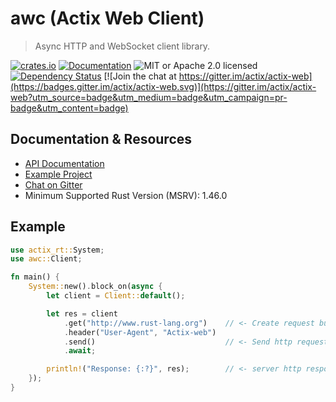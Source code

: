 # awc (Actix Web Client)

> Async HTTP and WebSocket client library.

[![crates.io](https://img.shields.io/crates/v/awc?label=latest)](https://crates.io/crates/awc)
[![Documentation](https://docs.rs/awc/badge.svg?version=3.0.0-beta.2)](https://docs.rs/awc/3.0.0-beta.2)
![MIT or Apache 2.0 licensed](https://img.shields.io/crates/l/awc)
[![Dependency Status](https://deps.rs/crate/awc/3.0.0-beta.2/status.svg)](https://deps.rs/crate/awc/3.0.0-beta.2)
[![Join the chat at https://gitter.im/actix/actix-web](https://badges.gitter.im/actix/actix-web.svg)](https://gitter.im/actix/actix-web?utm_source=badge&utm_medium=badge&utm_campaign=pr-badge&utm_content=badge)

## Documentation & Resources

- [API Documentation](https://docs.rs/awc)
- [Example Project](https://github.com/actix/examples/tree/master/security/awc_https)
- [Chat on Gitter](https://gitter.im/actix/actix-web)
- Minimum Supported Rust Version (MSRV): 1.46.0

## Example

```rust
use actix_rt::System;
use awc::Client;

fn main() {
    System::new().block_on(async {
        let client = Client::default();

        let res = client
            .get("http://www.rust-lang.org")    // <- Create request builder
            .header("User-Agent", "Actix-web")
            .send()                             // <- Send http request
            .await;

        println!("Response: {:?}", res);        // <- server http response
    });
}
```
